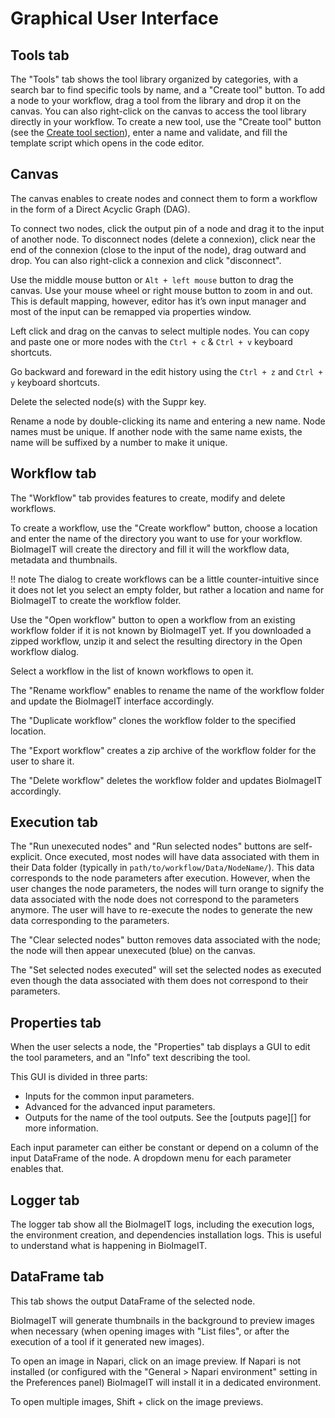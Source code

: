 # Graphical User Interface

## Tools tab

The "Tools" tab shows the tool library organized by categories, with a search bar to find specific tools by name, and a "Create tool" button.
To add a node to your workflow, drag a tool from the library and drop it on the canvas. You can also right-click on the canvas to access the tool library directly in your workflow.
To create a new tool, use the "Create tool" button (see the [Create tool section]()), enter a name and validate, and fill the template script which opens in the code editor.

## Canvas

The canvas enables to create nodes and connect them to form a workflow in the form of a Direct Acyclic Graph (DAG).

To connect two nodes, click the output pin of a node and drag it to the input of another node.
To disconnect nodes (delete a connexion), click near the end of the connexion (close to the input of the node), drag outward and drop. You can also right-click a connexion and click "disconnect".

Use the middle mouse button or `Alt + left mouse` button to drag the canvas. Use your mouse wheel or right mouse button to zoom in and out. This is default mapping, however, editor has it’s own input manager and most of the input can be remapped via properties window.

Left click and drag on the canvas to select multiple nodes.
You can copy and paste one or more nodes with the `Ctrl + c` & `Ctrl + v` keyboard shortcuts.

Go backward and foreward in the edit history using the `Ctrl + z` and `Ctrl + y` keyboard shortcuts.

Delete the selected node(s) with the Suppr key.

Rename a node by double-clicking its name and entering a new name. Node names must be unique. If another node with the same name exists, the name will be suffixed by a number to make it unique.

## Workflow tab

The "Workflow" tab provides features to create, modify and delete workflows.

To create a workflow, use the "Create workflow" button, choose a location and enter the name of the directory you want to use for your workflow. BioImageIT will create the directory and fill it will the workflow data, metadata and thumbnails.

!! note
    The dialog to create workflows can be a little counter-intuitive since it does not let you select an empty folder, but rather a location and name for BioImageIT to create the workflow folder.

Use the "Open workflow" button to open a workflow from an existing workflow folder if it is not known by BioImageIT yet. If you downloaded a zipped workflow, unzip it and select the resulting directory in the Open workflow dialog.

Select a workflow in the list of known workflows to open it.

The "Rename workflow" enables to rename the name of the workflow folder and update the BioImageIT interface accordingly.

The "Duplicate workflow" clones the workflow folder to the specified location.

The "Export workflow" creates a zip archive of the workflow folder for the user to share it.

The "Delete workflow" deletes the workflow folder and updates BioImageIT accordingly.

## Execution tab

The "Run unexecuted nodes" and "Run selected nodes" buttons are self-explicit. Once executed, most nodes will have data associated with them in their Data folder (typically in `path/to/workflow/Data/NodeName/`). This data corresponds to the node parameters after execution. However, when the user changes the node parameters, the nodes will turn orange to signify the data associated with the node does not correspond to the parameters anymore. The user will have to re-execute the nodes to generate the new data corresponding to the parameters.

The "Clear selected nodes" button removes data associated with the node; the node will then appear unexecuted (blue) on the canvas.

The "Set selected nodes executed" will set the selected nodes as executed even though the data associated with them does not correspond to their parameters.

## Properties tab

When the user selects a node, the "Properties" tab displays a GUI to edit the tool parameters, and an "Info" text describing the tool.

This GUI is divided in three parts: 
- Inputs for the common input parameters.
- Advanced for the advanced input parameters.
- Outputs for the name of the tool outputs. See the [outputs page][] for more information.

Each input parameter can either be constant or depend on a column of the input DataFrame of the node. A dropdown menu for each parameter enables that.


## Logger tab

The logger tab show all the BioImageIT logs, including the execution logs, the environment creation, and dependencies installation logs. This is useful to understand what is happening in BioImageIT.

## DataFrame tab

This tab shows the output DataFrame of the selected node. 

BioImageIT will generate thumbnails in the background to preview images when necessary (when opening images with "List files", or after the execution of a tool if it generated new images).

To open an image in Napari, click on an image preview. If Napari is not installed (or configured with the "General > Napari environment" setting in the Preferences panel) BioImageIT will install it in a dedicated environment.

To open multiple images, Shift + click on the image previews.
